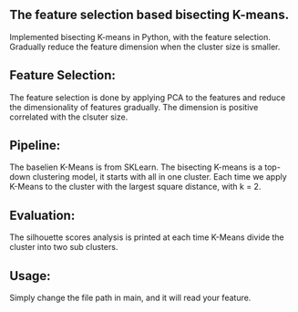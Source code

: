 ## The feature selection based bisecting K-means. 
Implemented bisecting K-means in Python, with the feature selection. Gradually reduce the feature dimension when the cluster size is smaller.




## Feature Selection:
The feature selection is done by applying PCA to the features and reduce the dimensionality of features gradually. 
The dimension is positive correlated with the clsuter size.

## Pipeline:
The baselien K-Means is from SKLearn.
The bisecting K-means is a top-down clustering model, it starts with all in one cluster. Each time we apply K-Means to the cluster with the largest square distance, with k = 2.

## Evaluation:
The silhouette scores analysis is printed at each time K-Means divide the cluster into two sub clusters.


## Usage:
Simply change the file path in main, and it will read your feature.
